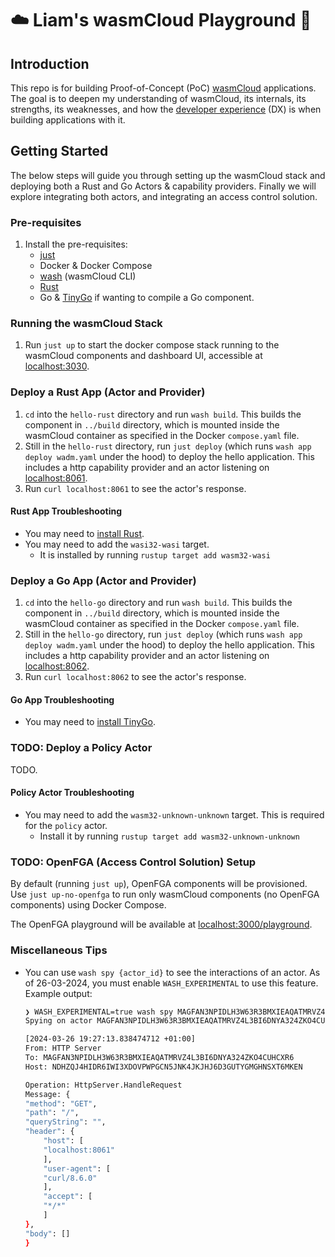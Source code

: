 # ☁️ Liam's wasmCloud Playground 🎡

## Introduction

This repo is for building Proof-of-Concept (PoC) [wasmCloud](https://wasmcloud.com/) applications. The goal is to deepen my understanding of wasmCloud, its internals, its strengths, its weaknesses, and how the [developer experience](https://en.wikipedia.org/wiki/User_experience#Developer_experience) (DX) is when building applications with it.

## Getting Started

The below steps will guide you through setting up the wasmCloud stack and deploying both a Rust and Go Actors & capability providers. Finally we will explore integrating both actors, and integrating an access control solution.

### Pre-requisites

1. Install the pre-requisites:
    - [just](https://github.com/casey/just)
    - Docker & Docker Compose
    - [wash](https://wasmcloud.com/docs/installation) (wasmCloud CLI)
    - [Rust](https://www.rust-lang.org/tools/install)
    - Go & [TinyGo](https://tinygo.org/getting-started/install/) if wanting to compile a Go component.

### Running the wasmCloud Stack

1. Run `just up` to start the docker compose stack running to the wasmCloud components and dashboard UI, accessible at [localhost:3030](http://localhost:3030).

### Deploy a Rust App (Actor and Provider)

1. `cd` into the `hello-rust` directory and run `wash build`. This builds the component in `../build` directory, which is mounted inside the wasmCloud container as specified in the Docker `compose.yaml` file.
1. Still in the `hello-rust` directory, run `just deploy` (which runs `wash app deploy wadm.yaml` under the hood) to deploy the hello application. This includes a http capability provider and an actor listening on [localhost:8061](http://localhost:8061).
1. Run `curl localhost:8061` to see the actor's response.

#### Rust App Troubleshooting

- You may need to [install Rust](https://www.rust-lang.org/tools/install).
- You may need to add the `wasi32-wasi` target.
    - It is installed by running `rustup target add wasm32-wasi`

### Deploy a Go App (Actor and Provider)

1. `cd` into the `hello-go` directory and run `wash build`. This builds the component in `../build` directory, which is mounted inside the wasmCloud container as specified in the Docker `compose.yaml` file.
1. Still in the `hello-go` directory, run `just deploy` (which runs `wash app deploy wadm.yaml` under the hood) to deploy the hello application. This includes a http capability provider and an actor listening on [localhost:8062](http://localhost:8062).
1. Run `curl localhost:8062` to see the actor's response.
#### Go App Troubleshooting

- You may need to [install TinyGo](https://tinygo.org/getting-started/install/).


### TODO: Deploy a Policy Actor

TODO.
#### Policy Actor Troubleshooting

- You may need to add the `wasm32-unknown-unknown` target. This is required for the `policy` actor.
    - Install it by running `rustup target add wasm32-unknown-unknown`


### TODO: OpenFGA (Access Control Solution) Setup

By default (running `just up`), OpenFGA components will be provisioned. Use `just up-no-openfga` to run only wasmCloud components (no OpenFGA components) using Docker Compose.

The OpenFGA playground will be available at [localhost:3000/playground](http://localhost:3000/playground).


### Miscellaneous Tips

- You can use `wash spy {actor_id}` to see the interactions of an actor. As of 26-03-2024, you must enable `WASH_EXPERIMENTAL` to use this feature. Example output:

    ```sh
    ❯ WASH_EXPERIMENTAL=true wash spy MAGFAN3NPIDLH3W63R3BMXIEAQATMRVZ4L3BI6DNYA324ZKO4CUHCXR6
    Spying on actor MAGFAN3NPIDLH3W63R3BMXIEAQATMRVZ4L3BI6DNYA324ZKO4CUHCXR6

    [2024-03-26 19:27:13.838474712 +01:00]
    From: HTTP Server          
    To: MAGFAN3NPIDLH3W63R3BMXIEAQATMRVZ4L3BI6DNYA324ZKO4CUHCXR6
    Host: NDHZQJ4HIDR6IWI3XDOVPWPGCN5JNK4JKJHJ6D3GUTYGMGHNSXT6MKEN

    Operation: HttpServer.HandleRequest
    Message: {
    "method": "GET",
    "path": "/",
    "queryString": "",
    "header": {
        "host": [
        "localhost:8061"
        ],
        "user-agent": [
        "curl/8.6.0"
        ],
        "accept": [
        "*/*"
        ]
    },
    "body": []
    }
    ```
